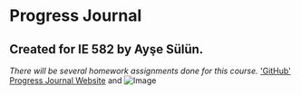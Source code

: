 # **Progress Journal**
## Created for IE 582 by Ayşe Sülün.

_There will be several homework assignments done for this course._
['GitHub'](https://github.com/BU-IE-582/fall21-nulusayse/blob/gh-pages/index.md/)
[Progress Journal Website](https://bu-ie-582.github.io/fall21-nulusayse/) and ![Image](src)


